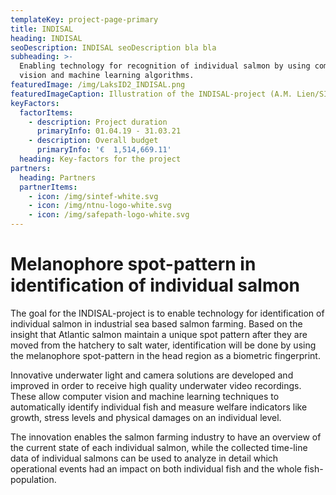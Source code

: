 ```yaml
---
templateKey: project-page-primary
title: INDISAL
heading: INDISAL
seoDescription: INDISAL seoDescription bla bla
subheading: >-
  Enabling technology for recognition of individual salmon by using computer
  vision and machine learning algorithms. 
featuredImage: /img/LaksID2_INDISAL.png
featuredImageCaption: Illustration of the INDISAL-project (A.M. Lien/SINTEF Ocean)
keyFactors:
  factorItems:
    - description: Project duration
      primaryInfo: 01.04.19 - 31.03.21
    - description: Overall budget
      primaryInfo: '€  1,514,669.11'
  heading: Key-factors for the project
partners:
  heading: Partners
  partnerItems:
    - icon: /img/sintef-white.svg
    - icon: /img/ntnu-logo-white.svg
    - icon: /img/safepath-logo-white.svg
---
```

# Melanophore spot-pattern in identification of individual salmon

The goal for the INDISAL-project is to enable technology for identification of individual salmon in industrial sea based salmon farming. Based on the insight that Atlantic salmon maintain a unique spot pattern after they are moved from the hatchery to salt water, identification will be done by using the melanophore spot-pattern in the head region as a biometric fingerprint.

Innovative underwater light and camera solutions are developed and improved in order to receive high quality underwater video recordings. These allow computer vision and machine learning techniques to automatically identify individual fish and measure welfare indicators like growth, stress levels and physical damages on an individual level.

The innovation enables the salmon farming industry to have an overview of the current state of each individual salmon, while the collected time-line data of individual salmons can be used to analyze in detail which operational events had an impact on both individual fish and the whole fish-population.
